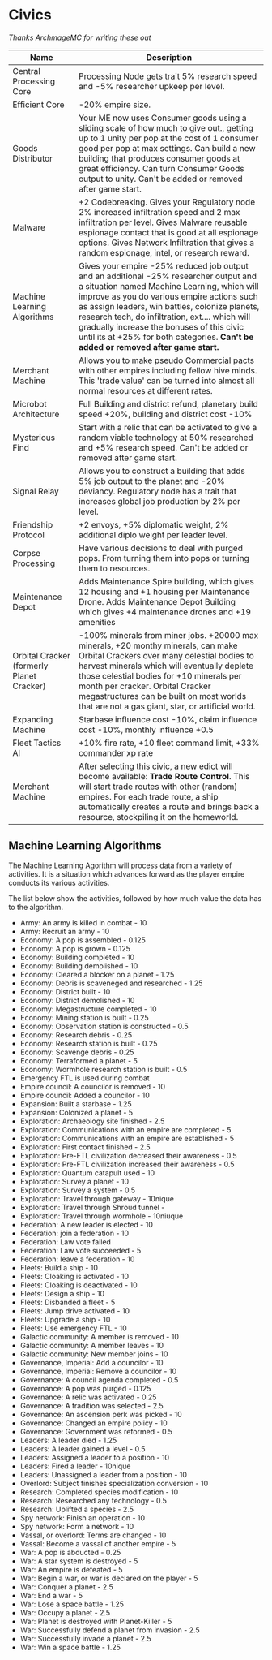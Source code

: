 # Civics

_Thanks ArchmageMC for writing these out_

| Name | Description |
| ---- | ---- |
| Central Processing Core | Processing Node gets trait 5% research speed and -5% researcher upkeep per level. |
| Efficient Core | -20% empire size. |
| Goods Distributor | Your ME now uses Consumer goods using a sliding scale of how much to give out., getting up to 1 unity per pop at the cost of 1 consumer good per pop at max settings. Can build a new building that produces consumer goods at great efficiency. Can turn Consumer Goods output to unity. Can't be added or removed after game start. |
| Malware | +2 Codebreaking. Gives your Regulatory node 2% increased infiltration speed and 2 max infiltration per level. Gives Malware reusable espionage contact that is good at all espionage options. Gives Network Infiltration that gives a random espionage, intel, or research reward. |
| Machine Learning Algorithms | Gives your empire -25% reduced job output and an additional -25% researcher output and a situation named Machine Learning, which will improve as you do various empire actions such as assign leaders, win battles, colonize planets, research tech, do infiltration, ext.... which will gradually increase the bonuses of this civic until its at +25% for both categories. **Can't be added or removed after game start.** |
| Merchant Machine | Allows you to make pseudo Commercial pacts with other empires including fellow hive minds. This 'trade value' can be turned into almost all normal resources at different rates. |
| Microbot Architecture | Full Building and district refund, planetary build speed +20%, building and district cost -10% |
| Mysterious Find | Start with a relic that can be activated to give a random viable technology at 50% researched and +5% research speed.  Can't be added or removed after game start. |
| Signal Relay | Allows you to construct a building that adds 5% job output to the planet and -20% deviancy. Regulatory node has a trait that increases global job production by 2% per level. |
| Friendship Protocol | +2 envoys, +5% diplomatic weight, 2% additional diplo weight per leader level. |
| Corpse Processing | Have various decisions to deal with purged pops. From turning them into pops or turning them to resources. |
| Maintenance Depot | Adds Maintenance Spire building, which gives 12 housing and +1 housing per Maintenance Drone. Adds Maintenance Depot Building which gives +4 maintenance drones and +19 amenities |
| Orbital Cracker (formerly Planet Cracker) | -100% minerals from miner jobs. +20000 max minerals, +20 monthy minerals, can make Orbital Crackers over many celestial bodies to harvest minerals which will eventually deplete those celestial bodies for +10 minerals per month per cracker. Orbital Cracker megastructures can be built on most worlds that are not a gas giant, star, or artificial world. |
| Expanding Machine | Starbase influence cost -10%, claim influence cost -10%, monthly influence +0.5 |
| Fleet Tactics AI | +10% fire rate, +10 fleet command limit, +33% commander xp rate |
| Merchant Machine |After selecting this civic, a new edict will become available: **Trade Route Control**. This will start trade routes with other (random) empires. For each trade route, a ship automatically creates a route and brings back a resource, stockpiling it on the homeworld. |

## Machine Learning Algorithms

The Machine Learning Agorithm will process data from a variety of activities. It is a situation which advances forward as the player empire conducts its various activities.

The list below show the activities, followed by how much value the data has to the algorithm.

- Army: An army is killed in combat - 10
- Army: Recruit an army - 10
- Economy: A pop is assembled - 0.125
- Economy: A pop is grown - 0.125
- Economy: Building completed - 10
- Economy: Building demolished - 10
- Economy: Cleared a blocker on a planet - 1.25
- Economy: Debris is scaveneged and researched - 1.25
- Economy: District built - 10
- Economy: District demolished - 10
- Economy: Megastructure completed - 10
- Economy: Mining station is built - 0.25
- Economy: Observation station is constructed - 0.5
- Economy: Research debris - 0.25
- Economy: Research station is built - 0.25
- Economy: Scavenge debris - 0.25
- Economy: Terraformed a planet - 5
- Economy: Wormhole research station is built - 0.5
- Emergency FTL is used during combat
- Empire council: A councilor is removed - 10
- Empire council: Added a councilor - 10
- Expansion: Built a starbase - 1.25
- Expansion: Colonized a planet - 5
- Exploration: Archaeology site finished - 2.5
- Exploration: Communications with an empire are completed - 5
- Exploration: Communications with an empire are established - 5
- Exploration: First contact finished - 2.5
- Exploration: Pre-FTL civilization decreased their awareness - 0.5
- Exploration: Pre-FTL civilization increased their awareness - 0.5
- Exploration: Quantum catapult used - 10
- Exploration: Survey a planet - 10
- Exploration: Survey a system - 0.5
- Exploration: Travel through gateway - 10nique
- Exploration: Travel through Shroud tunnel - 
- Exploration: Travel through wormhole - 10niuque
- Federation: A new leader is elected - 10
- Federation: join a federation - 10
- Federation: Law vote failed
- Federation: Law vote succeeded - 5
- Federation: leave a federation - 10
- Fleets: Build a ship - 10
- Fleets: Cloaking is activated - 10
- Fleets: Cloaking is deactivated - 10
- Fleets: Design a ship - 10
- Fleets: Disbanded a fleet - 5
- Fleets: Jump drive activated - 10
- Fleets: Upgrade a ship - 10
- Fleets: Use emergency FTL - 10
- Galactic community: A member is removed - 10
- Galactic community: A member leaves - 10
- Galactic community: New member joins - 10
- Governance, Imperial: Add a councilor - 10
- Governance, Imperial: Remove a councilor - 10
- Governance: A council agenda completed - 0.5
- Governance: A pop was purged - 0.125
- Governance: A relic was activated - 0.25
- Governance: A tradition was selected - 2.5
- Governance: An ascension perk was picked - 10
- Governance: Changed an empire policy - 10
- Governance: Government was reformed - 0.5
- Leaders: A leader died - 1.25
- Leaders: A leader gained a level - 0.5
- Leaders: Assigned a leader to a position - 10
- Leaders: Fired a leader - 10nique
- Leaders: Unassigned a leader from a position - 10
- Overlord: Subject finishes specialization conversion - 10
- Research: Completed species modification - 10
- Research: Researched any technology - 0.5
- Research: Uplifted a species - 2.5
- Spy network: Finish an operation - 10
- Spy network: Form a network - 10
- Vassal, or overlord: Terms are changed - 10
- Vassal: Become a vassal of another empire - 5
- War: A pop is abducted - 0.25
- War: A star system is destroyed - 5
- War: An empire is defeated - 5
- War: Begin a war, or war is declared on the player - 5
- War: Conquer a planet - 2.5
- War: End a war - 5
- War: Lose a space battle - 1.25
- War: Occupy a planet - 2.5
- War: Planet is destroyed with Planet-Killer - 5
- War: Successfully defend a planet from invasion - 2.5
- War: Successfully invade a planet - 2.5
- War: Win a space battle - 1.25

